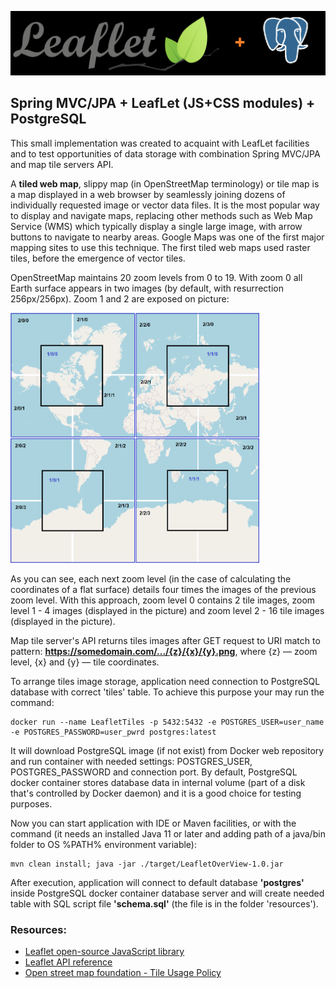 ![](./imgs/Leaflet_PG.png)

## Spring MVC/JPA + LeafLet (JS+CSS modules) + PostgreSQL

This small implementation was created to acquaint with LeafLet facilities and to test opportunities
of data storage with combination Spring MVC/JPA and map tile servers API. 

A **tiled web map**, slippy map (in OpenStreetMap terminology) or tile map is a map displayed in a web browser 
by seamlessly joining dozens of individually requested image or vector data files. It is the most popular 
way to display and navigate maps, replacing other methods such as Web Map Service (WMS) which typically 
display a single large image, with arrow buttons to navigate to nearby areas. Google Maps was one of the 
first major mapping sites to use this technique. The first tiled web maps used raster tiles, before the 
emergence of vector tiles.

OpenStreetMap maintains 20 zoom levels from 0 to 19. With zoom 0 all Earth surface appears in two images 
(by default, with resurrection 256px/256px). Zoom 1 and 2 are exposed on picture:

<img src="./imgs/Zoom_1vs2_comparison.png" height="400px">

As you can see, each next zoom level (in the case of calculating the coordinates of a flat surface) details four times 
the images of the previous zoom level. With this approach, zoom level 0 contains 2 tile images, zoom level 
1 - 4 images (displayed in the picture) and zoom level 2 - 16 tile images (displayed in the picture).

Map tile server's API returns tiles images after GET request to URI match to pattern:
**https://somedomain.com/.../{z}/{x}/{y}.png**, where {z} — zoom level, {x} and {y} — tile coordinates.

To arrange tiles image storage, application need connection to PostgreSQL database with correct 'tiles'
table. To achieve this purpose your may run the command:

```shell
docker run --name LeafletTiles -p 5432:5432 -e POSTGRES_USER=user_name -e POSTGRES_PASSWORD=user_pwrd postgres:latest
```

It will download PostgreSQL image (if not exist) from Docker web repository and run container with needed
settings: POSTGRES_USER, POSTGRES_PASSWORD and connection port. By default, PostgreSQL docker container
stores database data in internal volume (part of a disk that's controlled by Docker daemon) and it is a good 
choice for testing purposes.

Now you can start application with IDE or Maven facilities, or with the command (it needs an installed Java 11
or later and adding path of a java/bin folder to OS %PATH% environment variable):

```shell
mvn clean install; java -jar ./target/LeafletOverView-1.0.jar
```

After execution, application will connect to default database **'postgres'** inside PostgreSQL docker 
container database server and will create needed table with SQL script file **'schema.sql'** (the file 
is in the folder 'resources').

### Resources:

* [Leaflet open-source JavaScript library](https://leafletjs.com/)
* [Leaflet API reference](https://leafletjs.com/reference.html#map-option)
* [Open street map foundation - Tile Usage Policy](https://operations.osmfoundation.org/policies/tiles/)
